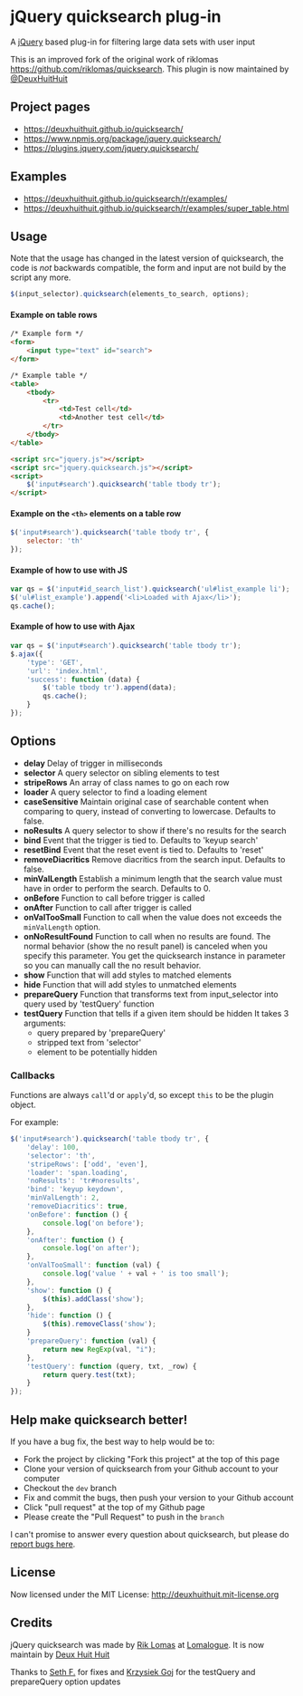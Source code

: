 # jQuery quicksearch plug-in

A [jQuery][jquery_site] based plug-in for filtering large data sets with user input

This is an improved fork of the original work of riklomas <https://github.com/riklomas/quicksearch>.
This plugin is now maintained by [@DeuxHuitHuit][288]

## Project pages

- <https://deuxhuithuit.github.io/quicksearch/>
- <https://www.npmjs.org/package/jquery.quicksearch/>
- <https://plugins.jquery.com/jquery.quicksearch/>

## Examples

- <https://deuxhuithuit.github.io/quicksearch/r/examples/>
- <https://deuxhuithuit.github.io/quicksearch/r/examples/super_table.html>

## Usage

Note that the usage has changed in the latest version of quicksearch, the code is *not* backwards compatible,
the form and input are not build by the script any more.

```js
$(input_selector).quicksearch(elements_to_search, options);
```

#### Example on table rows

```html
/* Example form */
<form>
	<input type="text" id="search">
</form>

/* Example table */
<table>
	<tbody>
		<tr>
			<td>Test cell</td>
			<td>Another test cell</td>
		</tr>
	</tbody>
</table>

<script src="jquery.js"></script>
<script src="jquery.quicksearch.js"></script>
<script>
	$('input#search').quicksearch('table tbody tr');
</script>
```

#### Example on the `<th>` elements on a table row

```js
$('input#search').quicksearch('table tbody tr', {
	selector: 'th'
});
```

#### Example of how to use with JS

```js
var qs = $('input#id_search_list').quicksearch('ul#list_example li');
$('ul#list_example').append('<li>Loaded with Ajax</li>');
qs.cache();
```

#### Example of how to use with Ajax

```js
var qs = $('input#search').quicksearch('table tbody tr');
$.ajax({
	'type': 'GET',
	'url': 'index.html',
	'success': function (data) {
		$('table tbody tr').append(data);
		qs.cache();
	}
});
```

## Options

- **delay**
  Delay of trigger in milliseconds
- **selector**
  A query selector on sibling elements to test
- **stripeRows**
  An array of class names to go on each row
- **loader**
  A query selector to find a loading element
- **caseSensitive**
  Maintain original case of searchable content when comparing to query, instead of converting to lowercase. Defaults to false.
- **noResults**
  A query selector to show if there's no results for the search
- **bind**
  Event that the trigger is tied to. Defaults to 'keyup search'
- **resetBind**
  Event that the reset event is tied to. Defaults to 'reset'
- **removeDiacritics**
  Remove diacritics from the search input. Defaults to false.
- **minValLength**
  Establish a minimum length that the search value must have in order to perform the search. Defaults to 0.
- **onBefore**
  Function to call before trigger is called
- **onAfter**
  Function to call after trigger is called
- **onValTooSmall**
  Function to call when the value does not exceeds the `minValLength` option.
- **onNoResultFound**
  Function to call when no results are found. The normal behavior (show the no result panel) is canceled when you specify this parameter. You get the quicksearch instance in parameter so you can manually call the no result behavior.
- **show**
  Function that will add styles to matched elements
- **hide**
  Function that will add styles to unmatched elements
- **prepareQuery**
  Function that transforms text from input_selector into query used by 'testQuery' function
- **testQuery**
  Function that tells if a given item should be hidden
  It takes 3 arguments:
  - query prepared by 'prepareQuery'
  - stripped text from 'selector'
  - element to be potentially hidden

### Callbacks

Functions are always `call`'d or `apply`'d, so except `this` to be the plugin object.

For example:

```js
$('input#search').quicksearch('table tbody tr', {
	'delay': 100,
	'selector': 'th',
	'stripeRows': ['odd', 'even'],
	'loader': 'span.loading',
	'noResults': 'tr#noresults',
	'bind': 'keyup keydown',
	'minValLength': 2,
	'removeDiacritics': true,
	'onBefore': function () {
		console.log('on before');
	},
	'onAfter': function () {
		console.log('on after');
	},
	'onValTooSmall': function (val) {
		console.log('value ' + val + ' is too small');
	},
	'show': function () {
		$(this).addClass('show');
	},
	'hide': function () {
		$(this).removeClass('show');
	}
	'prepareQuery': function (val) {
		return new RegExp(val, "i");
	},
	'testQuery': function (query, txt, _row) {
		return query.test(txt);
	}
});
```

## Help make quicksearch better!

If you have a bug fix, the best way to help would be to:

- Fork the project by clicking "Fork this project" at the top of this page
- Clone your version of quicksearch from your Github account to your computer
- Checkout the `dev` branch
- Fix and commit the bugs, then push your version to your Github account
- Click "pull request" at the top of my Github page
- Please create the "Pull Request" to push in the `branch`

I can't promise to answer every question about quicksearch,
but please do [report bugs here][issues].

## License

Now licensed under the MIT License: <http://deuxhuithuit.mit-license.org>

## Credits

jQuery quicksearch was made by [Rik Lomas][rik_site] at [Lomalogue][lomalogue_site].
It is now maintain by [Deux Huit Huit][288]

Thanks to [Seth F.][thelizardreborn] for fixes and [Krzysiek Goj][goj] for the testQuery and prepareQuery option updates

[288]: https://deuxhuithuit.com/
[goj]: https://github.com/goj
[issues]: https://github.com/deuxhuithuit/quicksearch/issues
[jquery_site]: http://www.jquery.com
[lomalogue_site]: http://www.lomalogue.com
[rik_site]: http://www.riklomas.co.uk
[thelizardreborn]: https://github.com/thelizardreborn
